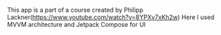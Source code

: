 This app is a part of a course created by Philipp Lackner(https://www.youtube.com/watch?v=8YPXv7xKh2w)
Here I used MVVM architecture and Jetpack Compose for UI

